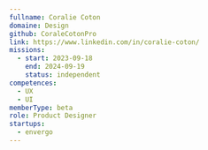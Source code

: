 ```yaml
---
fullname: Coralie Coton
domaine: Design
github: CoraleCotonPro
link: https://www.linkedin.com/in/coralie-coton/
missions:
  - start: 2023-09-18
    end: 2024-09-19
    status: independent
competences:
  - UX
  - UI
memberType: beta
role: Product Designer
startups:
  - envergo
---
```

